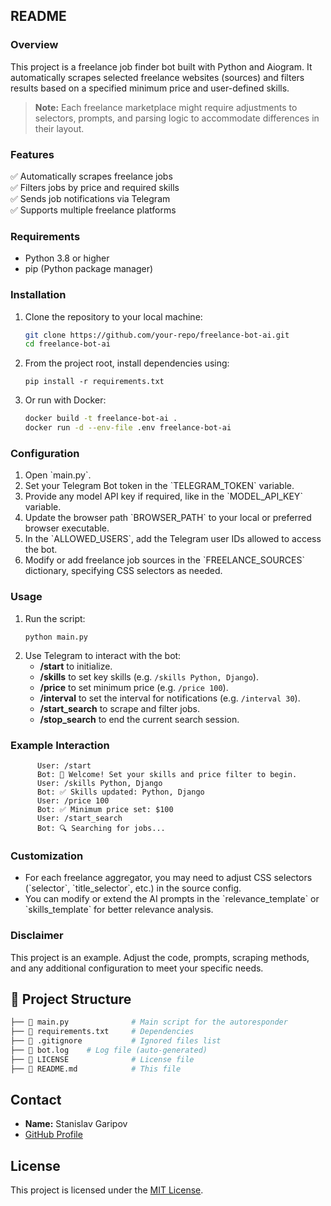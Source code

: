 ## **README**

### **Overview**
This project is a freelance job finder bot built with Python and Aiogram. It automatically scrapes selected freelance websites (sources) and filters results based on a specified minimum price and user-defined skills.

> **Note:** Each freelance marketplace might require adjustments to selectors, prompts, and parsing logic to accommodate differences in their layout.

### **Features**
✅ Automatically scrapes freelance jobs  
✅ Filters jobs by price and required skills  
✅ Sends job notifications via Telegram  
✅ Supports multiple freelance platforms  

### **Requirements**
- Python 3.8 or higher  
- pip (Python package manager)  

### **Installation**
1. Clone the repository to your local machine:
   ```bash
   git clone https://github.com/your-repo/freelance-bot-ai.git
   cd freelance-bot-ai
   ```  
2. From the project root, install dependencies using:  
   ```
   pip install -r requirements.txt
   ```
3. Or run with Docker:
   ```bash
   docker build -t freelance-bot-ai .
   docker run -d --env-file .env freelance-bot-ai
   ```  
   
### **Configuration**
1. Open \`main.py\`.
2. Set your Telegram Bot token in the \`TELEGRAM_TOKEN\` variable.
3. Provide any model API key if required, like in the \`MODEL_API_KEY\` variable.
4. Update the browser path \`BROWSER_PATH\` to your local or preferred browser executable.
5. In the \`ALLOWED_USERS\`, add the Telegram user IDs allowed to access the bot.
6. Modify or add freelance job sources in the \`FREELANCE_SOURCES\` dictionary, specifying CSS selectors as needed.

### **Usage**
1. Run the script:  
   ```
   python main.py
   ```
2. Use Telegram to interact with the bot:
   - **/start** to initialize.  
   - **/skills** to set key skills (e\.g\. `/skills Python, Django`).  
   - **/price** to set minimum price (e\.g\. `/price 100`).  
   - **/interval** to set the interval for notifications (e\.g\. `/interval 30`).  
   - **/start_search** to scrape and filter jobs.  
   - **/stop_search** to end the current search session.

### **Example Interaction**
```
      User: /start
      Bot: 🤖 Welcome! Set your skills and price filter to begin.
      User: /skills Python, Django
      Bot: ✅ Skills updated: Python, Django
      User: /price 100
      Bot: ✅ Minimum price set: $100
      User: /start_search
      Bot: 🔍 Searching for jobs...
```

### **Customization**
- For each freelance aggregator, you may need to adjust CSS selectors (\`selector\`, \`title_selector\`, etc\.) in the source config.
- You can modify or extend the AI prompts in the \`relevance_template\` or \`skills_template\` for better relevance analysis.

### **Disclaimer**
This project is an example. Adjust the code, prompts, scraping methods, and any additional configuration to meet your specific needs.

## 📂 Project Structure  
```bash
├── 📄 main.py              # Main script for the autoresponder
├── 📄 requirements.txt     # Dependencies
├── 📄 .gitignore           # Ignored files list
├── 📄 bot.log    # Log file (auto-generated)
├── 📄 LICENSE              # License file
├── 📄 README.md            # This file
```

## Contact
- **Name:** Stanislav Garipov
- [GitHub Profile](https://github.com/StanGar30)

## License
This project is licensed under the [MIT License](LICENSE).